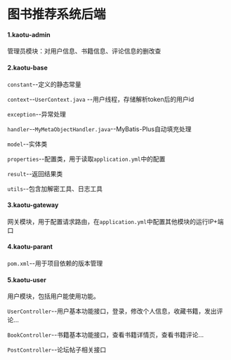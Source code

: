 # 图书推荐系统后端
#### 1.kaotu-admin

管理员模块：对用户信息、书籍信息、评论信息的删改查

#### 2.kaotu-base

`constant`--定义的静态常量

`context`--`UserContext.java` --用户线程，存储解析token后的用户id

`exception`--异常处理

`handler`--`MyMetaObjectHandler.java`--MyBatis-Plus自动填充处理

`model`--实体类

`properties`--配置类，用于读取`application.yml`中的配置

`result`--返回结果类

`utils`--包含加解密工具、日志工具

#### 3.kaotu-gateway

网关模块，用于配置请求路由，在`application.yml`中配置其他模块的运行IP+端口

#### 4.kaotu-parant

`pom.xml`--用于项目依赖的版本管理

#### 5.kaotu-user

用户模块，包括用户能使用功能。

`UserController`--用户基本功能接口，登录，修改个人信息，收藏书籍，发出评论...

`BookController`--书籍基本功能接口，查看书籍详情页，查看书籍评论...

`PostController`--论坛帖子相关接口

